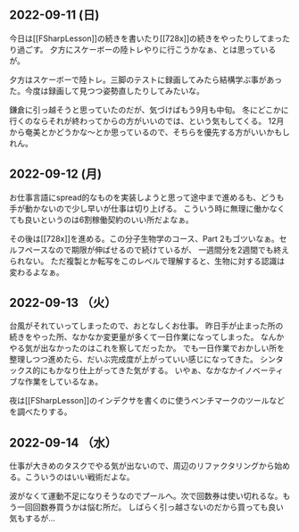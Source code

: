 ## 2022-09-11 (日)

今日は[[FSharpLesson]]の続きを書いたり[[728x]]の続きをやったりしてまったり過ごす。
夕方にスケーボーの陸トレやりに行こうかなぁ、とは思っているが。

夕方はスケーボーで陸トレ。三脚のテストに録画してみたら結構学ぶ事があった。今度は録画して見つつ姿勢直したりしてみたいな。

鎌倉に引っ越そうと思っていたのだが、気づけばもう9月も中旬。
冬にどこかに行くのならそれが終わってからの方がいいのでは、という気もしてくる。
12月から奄美とかどうかな〜とか思っているので、そちらを優先する方がいいかもしれん。

## 2022-09-12 (月)

お仕事言語にspread的なものを実装しようと思って途中まで進めるも、どうも手が動かないので少し早いが仕事は切り上げる。
こういう時に無理に働かなくても良いというのは6割稼働契約のいい所だよなぁ。

その後は[[728x]]を進める。この分子生物学のコース、Part 2もゴツいなぁ。セルフペースなので期限が伸ばせるので続けているが、
一週間分を2週間でも終えられない。
ただ複製とか転写をこのレベルで理解すると、生物に対する認識は変わるよなぁ。

## 2022-09-13 （火）

台風がそれていってしまったので、おとなしくお仕事。
昨日手が止まった所の続きをやった所、なかなか変更量が多くて一日作業になってしまった。
なんかやる気が出なかったのはこれを察してだったか。
でも一日作業でおかしい所を整理しつつ進めたら、だいぶ完成度が上がっていい感じになってきた。
シンタックス的にもかなり仕上がってきた気がする。
いやぁ、なかなかイノベーティブな作業をしているなぁ。

夜は[[FSharpLesson]]のインデクサを書くのに使うベンチマークのツールなどを調べたりする。

## 2022-09-14 （水）

仕事が大きめのタスクでやる気が出ないので、周辺のリファクタリングから始める。こういうのはいい戦術だよな。

波がなくて運動不足になりそうなのでプールへ。次で回数券は使い切れるな。もう一回回数券買うかは悩む所だ。
しばらく引っ越さないのだから買っても良い気もするが…